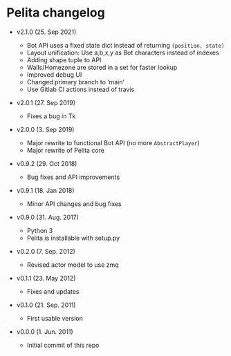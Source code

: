 # Pelita changelog

  * v2.1.0 (25. Sep 2021)

    - Bot API uses a fixed state dict instead of returning `(position, state)`
    - Layout unification: Use a,b,x,y as Bot characters instead of indexes
    - Adding shape tuple to API
    - Walls/Homezone are stored in a set for faster lookup
    - Improved debug UI
    - Changed primary branch to ‘main’
    - Use Gitlab CI actions instead of travis

  * v2.0.1 (27. Sep 2019)

    - Fixes a bug in Tk

  * v2.0.0 (3. Sep 2019)

    - Major rewrite to functional Bot API (no more `AbstractPlayer`)
    - Major rewrite of Pelita core

  * v0.9.2 (29. Oct 2018)

    - Bug fixes and API improvements

  * v0.9.1 (18. Jan 2018)

    - Minor API changes and bug fixes

  * v0.9.0 (31. Aug. 2017)

    - Python 3
    - Pelita is installable with setup.py

  * v0.2.0 (7. Sep. 2012)

    - Revised actor model to use zmq

  * v0.1.1 (23. May 2012)

    - Fixes and updates

  * v0.1.0 (21. Sep. 2011)

    - First usable version

  * v0.0.0 (1. Jun. 2011)

    - Initial commit of this repo
